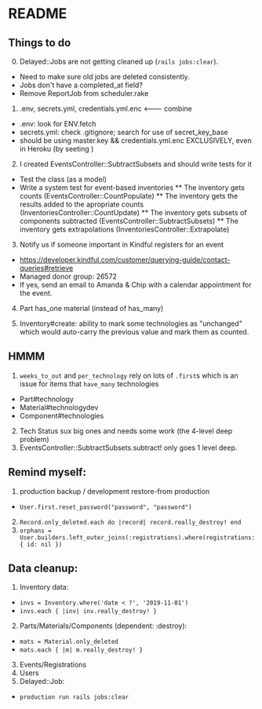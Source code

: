 # README

## Things to do
0. Delayed::Jobs are not getting cleaned up (`rails jobs:clear`).
  - Need to make sure old jobs are deleted consistently.
  - Jobs don't have a completed_at field?
  - Remove ReportJob from scheduler.rake

1. .env, secrets.yml, credentials.yml.enc <--- combine
- .env: look for ENV.fetch
- secrets.yml: check .gitignore; search for use of secret_key_base
- should be using master.key && credentials.yml.enc EXCLUSIVELY, even in Heroku (by seeting )

2. I created EventsController::SubtractSubsets and should write tests for it
  * Test the class (as a model)
  * Write a system test for event-based inventories
  ** The inventory gets counts (EventsController::CountPopulate)
  ** The inventory gets the results added to the apropriate counts (InventoriesController::CountUpdate)
  ** The inventory gets subsets of components subtracted (EventsController::SubtractSubsets)
  ** The inventory gets extrapolations (InventoriesController::Extrapolate)

3. Notify us if someone important in Kindful registers for an event
- https://developer.kindful.com/customer/querying-guide/contact-queries#retrieve
- Managed donor group: 26572
- If yes, send an email to Amanda & Chip with a calendar appointment for the event.

4. Part has_one material (instead of has_many)

5. Inventory#create: ability to mark some technologies as "unchanged" which would auto-carry the previous value and mark them as counted.

## HMMM
1. `weeks_to_out` and `per_technology` rely on lots of `.first`s which is an issue for items that `have_many` technologies
- Part#technology
- Material#technologydev
- Component#technologies
2. Tech Status sux big ones and needs some work (the 4-level deep problem)
3. EventsController::SubtractSubsets.subtract! only goes 1 level deep.

## Remind myself:
1. production backup / development restore-from production
  - `User.first.reset_password("password", "password")`
2. `Record.only_deleted.each do |record| record.really_destroy! end`
3. `orphans = User.builders.left_outer_joins(:registrations).where(registrations: { id: nil })`


## Data cleanup:
1. Inventory data:
- `invs = Inventory.where('date < ?', '2019-11-01')`
- `invs.each { |inv| inv.really_destroy! }`
2. Parts/Materials/Components (dependent: :destroy):
- `mats = Material.only_deleted`
- `mats.each { |m| m.really_destroy! }`
3. Events/Registrations
4. Users
5. Delayed::Job:
- `production run rails jobs:clear`
